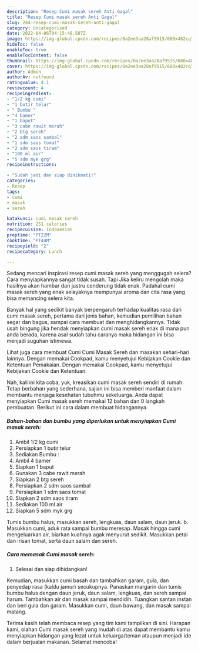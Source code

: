 ```yaml
---
description: "Resep Cumi masak sereh Anti Gagal"
title: "Resep Cumi masak sereh Anti Gagal"
slug: 244-resep-cumi-masak-sereh-anti-gagal
category: Uncategorized
date: 2022-04-06T04:15:48.507Z
image: https://img-global.cpcdn.com/recipes/0a2ee3aa28af9515/680x482cq70/cumi-masak-sereh-foto-resep-utama.jpg
hideToc: false
enableToc: true
enableTocContent: false
thumbnail: https://img-global.cpcdn.com/recipes/0a2ee3aa28af9515/680x482cq70/cumi-masak-sereh-foto-resep-utama.jpg
cover: https://img-global.cpcdn.com/recipes/0a2ee3aa28af9515/680x482cq70/cumi-masak-sereh-foto-resep-utama.jpg
author: Admin
authorAv: notfound
ratingvalue: 4.1
reviewcount: 4
recipeingredient:
- "1/2 kg cumi"
- "1 butir telur"
- " Bumbu "
- "4 bamer"
- "1 baput"
- "3 cabe rawit merah"
- "2 btg sereh"
- "2 sdm saos sambal"
- "1 sdm saos tomat"
- "2 sdm saos tiram"
- "100 ml air"
- "5 sdm myk grg"
recipeinstructions:

- "Sudah jadi dan siap dinikmati!"
categories:
- Resep
tags:
- cumi
- masak
- sereh

katakunci: cumi masak sereh 
nutrition: 251 calories
recipecuisine: Indonesian
preptime: "PT22M"
cooktime: "PT44M"
recipeyield: "2"
recipecategory: Lunch

---
```



Sedang mencari inspirasi resep cumi masak sereh yang menggugah selera? Cara menyiapkannya sangat tidak susah. Tapi Jika keliru mengolah maka hasilnya akan hambar dan justru cenderung tidak enak. Padahal cumi masak sereh yang enak selayaknya mempunyai aroma dan cita rasa yang bisa memancing selera kita.


Banyak hal yang sedikit banyak berpengaruh terhadap kualitas rasa dari cumi masak sereh, pertama dari jenis bahan, kemudian pemilihan bahan segar dan bagus, sampai cara membuat dan menghidangkannya. Tidak usah bingung jika hendak menyiapkan cumi masak sereh enak di mana pun anda berada, karena asal sudah tahu caranya maka hidangan ini bisa menjadi suguhan istimewa.

Lihat juga cara membuat Cumi Cumi Masak Sereh dan masakan sehari-hari lainnya. Dengan memakai Cookpad, kamu menyetujui Kebijakan Cookie dan Ketentuan Pemakaian. Dengan memakai Cookpad, kamu menyetujui Kebijakan Cookie dan Ketentuan.


Nah, kali ini kita coba, yuk, kreasikan cumi masak sereh sendiri di rumah. Tetap berbahan yang sederhana, sajian ini bisa memberi manfaat dalam membantu menjaga kesehatan tubuhmu sekeluarga. Anda dapat menyiapkan Cumi masak sereh memakai 12 bahan dan 0 langkah pembuatan. Berikut ini cara dalam membuat hidangannya.

<!--inarticleads1-->

##### Bahan-bahan dan bumbu yang diperlukan untuk menyiapkan Cumi masak sereh:

1. Ambil 1/2 kg cumi
1. Persiapkan 1 butir telur
1. Sediakan  Bumbu :
1. Ambil 4 bamer
1. Siapkan 1 baput
1. Gunakan 3 cabe rawit merah
1. Siapkan 2 btg sereh
1. Persiapkan 2 sdm saos sambal
1. Persiapkan 1 sdm saos tomat
1. Siapkan 2 sdm saos tiram
1. Sediakan 100 ml air
1. Siapkan 5 sdm myk grg


Tumis bumbu halus, masukkan sereh, lengkuas, daun salam, daun jeruk. b. Masukkan cumi, aduk rata sampai bumbu meresap. Masak hingga cumi mengeluarkan air, biarkan kuahnya agak menyurut sedikit. Masukkan petai dan irisan tomat, serta daun salam dan sereh. 

<!--inarticleads2-->

##### Cara memasak Cumi masak sereh:


1. Selesai dan siap dihidangkan!

Kemudian, masukkan cumi basah dan tambahkan garam, gula, dan penyedap rasa (kaldu jamur) secukupnya. Panaskan margarin dan tumis bumbu halus dengan daun jeruk, daun salam, lengkuas, dan sereh sampai harum. Tambahkan air dan masak sampai mendidih. Tuangkan santan instan dan beri gula dan garam. Masukkan cumi, daun bawang, dan masak sampai matang. 

Terima kasih telah membaca resep yang tim kami tampilkan di sini. Harapan kami, olahan Cumi masak sereh yang mudah di atas dapat membantu kamu menyiapkan hidangan yang lezat untuk keluarga/teman ataupun menjadi ide dalam berjualan makanan. Selamat mencoba!
